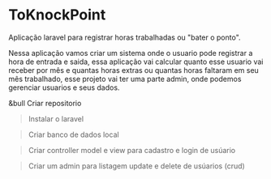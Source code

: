 # ToKnockPoint
Aplicação laravel para registrar horas trabalhadas ou  "bater o ponto".

  Nessa aplicação vamos criar um sistema onde o usuario pode registrar a hora de entrada e saida, essa aplicação vai calcular quanto esse usuario vai receber por mês e quantas horas extras ou quantas horas faltaram em seu mês trabalhado, esse projeto vai ter uma parte admin, onde podemos gerenciar usuarios e seus dados.

&bull Criar repositorio 

> Instalar o laravel

> Criar banco de dados local

> Criar controller model e view para cadastro e login de usúario

> Criar um admin para listagem update e delete de usúarios (crud)
